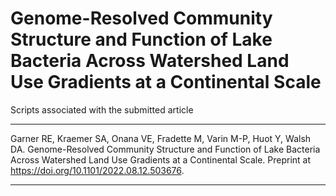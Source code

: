 # Genome-Resolved Community Structure and Function of Lake Bacteria Across Watershed Land Use Gradients at a Continental Scale

Scripts associated with the submitted article

---

Garner RE, Kraemer SA, Onana VE, Fradette M, Varin M-P, Huot Y, Walsh DA. Genome-Resolved Community Structure and Function of Lake Bacteria Across Watershed Land Use Gradients at a Continental Scale. Preprint at https://doi.org/10.1101/2022.08.12.503676.

---

